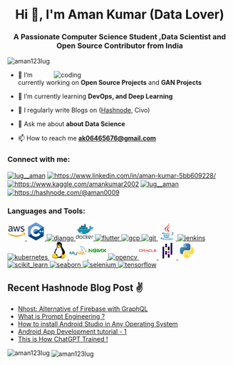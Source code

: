 <!-- ![logo](https://github.com/Aman123lug/Aman123lug/blob/main/desktop.jpeg) -->
<h1 align="center">Hi 👋, I'm Aman Kumar (Data Lover)</h1>
<h3 align="center">A Passionate Computer Science Student ,Data Scientist and Open Source Contributor from India</h3>

<p align="left"> <img src="https://komarev.com/ghpvc/?username=aman123lug&label=Profile%20views&color=0e75b6&style=flat" alt="aman123lug" /> </p>
 <img align="right" alt="coding" width="400" src="https://user-images.githubusercontent.com/55389276/140866485-8fb1c876-9a8f-4d6a-98dc-08c4981eaf70.gif"> 
 
- 🔭 I’m currently working on **Open Source Projects** and **GAN Projects**

- 🌱 I’m currently learning **DevOps, and Deep Learning**

- 📝 I regularly write Blogs on ([Hashnode](https://hashnode.com/@Aman0009), Civo)

- 💬 Ask me about **about Data Science**

- 📫 How to reach me **ak06465676@gmail.com**

<h3 align="left">Connect with me:</h3>
<p align="left">
<a href="https://twitter.com/lug__aman" target="blank"><img align="center" src="https://raw.githubusercontent.com/rahuldkjain/github-profile-readme-generator/master/src/images/icons/Social/twitter.svg" alt="lug__aman" height="30" width="40" /></a>
<a href="https://www.linkedin.com/in/aman-kumar-5bb609228/" target="blank"><img align="center" src="https://raw.githubusercontent.com/rahuldkjain/github-profile-readme-generator/master/src/images/icons/Social/linked-in-alt.svg" alt="https://www.linkedin.com/in/aman-kumar-5bb609228/" height="30" width="40" /></a>
<a href="https://kaggle.com/https://www.kaggle.com/amankumar2002" target="blank"><img align="center" src="https://raw.githubusercontent.com/rahuldkjain/github-profile-readme-generator/master/src/images/icons/Social/kaggle.svg" alt="https://www.kaggle.com/amankumar2002" height="30" width="40" /></a>
<a href="https://instagram.com/lug__aman" target="blank"><img align="center" src="https://raw.githubusercontent.com/rahuldkjain/github-profile-readme-generator/master/src/images/icons/Social/instagram.svg" alt="lug__aman" height="30" width="40" /></a>
<a href="https://hashnode.com/https://hashnode.com/@aman0009" target="blank"><img align="center" src="https://raw.githubusercontent.com/rahuldkjain/github-profile-readme-generator/master/src/images/icons/Social/hashnode.svg" alt="https://hashnode.com/@aman0009" height="30" width="40" /></a>
</p>

<h3 align="left">Languages and Tools:</h3>
<p align="left"> <a href="https://aws.amazon.com" target="_blank" rel="noreferrer"> <img src="https://raw.githubusercontent.com/devicons/devicon/master/icons/amazonwebservices/amazonwebservices-original-wordmark.svg" alt="aws" width="40" height="40"/> </a> <a href="https://www.w3schools.com/cpp/" target="_blank" rel="noreferrer"> <img src="https://raw.githubusercontent.com/devicons/devicon/master/icons/cplusplus/cplusplus-original.svg" alt="cplusplus" width="40" height="40"/> </a> <a href="https://www.djangoproject.com/" target="_blank" rel="noreferrer"> <img src="https://cdn.worldvectorlogo.com/logos/django.svg" alt="django" width="40" height="40"/> </a> <a href="https://www.docker.com/" target="_blank" rel="noreferrer"> <img src="https://raw.githubusercontent.com/devicons/devicon/master/icons/docker/docker-original-wordmark.svg" alt="docker" width="40" height="40"/> </a> <a href="https://flutter.dev" target="_blank" rel="noreferrer"> <img src="https://www.vectorlogo.zone/logos/flutterio/flutterio-icon.svg" alt="flutter" width="40" height="40"/> </a> <a href="https://cloud.google.com" target="_blank" rel="noreferrer"> <img src="https://www.vectorlogo.zone/logos/google_cloud/google_cloud-icon.svg" alt="gcp" width="40" height="40"/> </a> <a href="https://git-scm.com/" target="_blank" rel="noreferrer"> <img src="https://www.vectorlogo.zone/logos/git-scm/git-scm-icon.svg" alt="git" width="40" height="40"/> </a> <a href="https://www.java.com" target="_blank" rel="noreferrer"> <img src="https://raw.githubusercontent.com/devicons/devicon/master/icons/java/java-original.svg" alt="java" width="40" height="40"/> </a> <a href="https://www.jenkins.io" target="_blank" rel="noreferrer"> <img src="https://www.vectorlogo.zone/logos/jenkins/jenkins-icon.svg" alt="jenkins" width="40" height="40"/> </a> <a href="https://kubernetes.io" target="_blank" rel="noreferrer"> <img src="https://www.vectorlogo.zone/logos/kubernetes/kubernetes-icon.svg" alt="kubernetes" width="40" height="40"/> </a> <a href="https://www.linux.org/" target="_blank" rel="noreferrer"> <img src="https://raw.githubusercontent.com/devicons/devicon/master/icons/linux/linux-original.svg" alt="linux" width="40" height="40"/> </a> <a href="https://www.mysql.com/" target="_blank" rel="noreferrer"> <img src="https://raw.githubusercontent.com/devicons/devicon/master/icons/mysql/mysql-original-wordmark.svg" alt="mysql" width="40" height="40"/> </a> <a href="https://www.nginx.com" target="_blank" rel="noreferrer"> <img src="https://raw.githubusercontent.com/devicons/devicon/master/icons/nginx/nginx-original.svg" alt="nginx" width="40" height="40"/> </a> <a href="https://opencv.org/" target="_blank" rel="noreferrer"> <img src="https://www.vectorlogo.zone/logos/opencv/opencv-icon.svg" alt="opencv" width="40" height="40"/> </a> <a href="https://www.oracle.com/" target="_blank" rel="noreferrer"> <img src="https://raw.githubusercontent.com/devicons/devicon/master/icons/oracle/oracle-original.svg" alt="oracle" width="40" height="40"/> </a> <a href="https://pandas.pydata.org/" target="_blank" rel="noreferrer"> <img src="https://raw.githubusercontent.com/devicons/devicon/2ae2a900d2f041da66e950e4d48052658d850630/icons/pandas/pandas-original.svg" alt="pandas" width="40" height="40"/> </a> <a href="https://www.python.org" target="_blank" rel="noreferrer"> <img src="https://raw.githubusercontent.com/devicons/devicon/master/icons/python/python-original.svg" alt="python" width="40" height="40"/> </a> <a href="https://scikit-learn.org/" target="_blank" rel="noreferrer"> <img src="https://upload.wikimedia.org/wikipedia/commons/0/05/Scikit_learn_logo_small.svg" alt="scikit_learn" width="40" height="40"/> </a> <a href="https://seaborn.pydata.org/" target="_blank" rel="noreferrer"> <img src="https://seaborn.pydata.org/_images/logo-mark-lightbg.svg" alt="seaborn" width="40" height="40"/> </a> <a href="https://www.selenium.dev" target="_blank" rel="noreferrer"> <img src="https://raw.githubusercontent.com/detain/svg-logos/780f25886640cef088af994181646db2f6b1a3f8/svg/selenium-logo.svg" alt="selenium" width="40" height="40"/> </a> <a href="https://www.tensorflow.org" target="_blank" rel="noreferrer"> <img src="https://www.vectorlogo.zone/logos/tensorflow/tensorflow-icon.svg" alt="tensorflow" width="40" height="40"/> </a> </p>


## Recent Hashnode Blog Post ✌️
<!-- BLOG-POST-LIST:START -->
- [Nhost: Alternative of Firebase with GraphQL](https://amanblog.hashnode.dev/nhost-alternative-of-firebase-with-graphql)
- [What is Prompt Engineering ?](https://amanblog.hashnode.dev/what-is-prompt-engineering)
- [How to install Android Studio in Any Operating System](https://amanblog.hashnode.dev/how-to-install-android-studio-in-any-operating-system)
- [Android App Development tutorial - 1](https://amanblog.hashnode.dev/android-app-development-tutorial-1)
- [This is How ChatGPT Trained !](https://amanblog.hashnode.dev/this-is-how-chatgpt-trained)
<!-- BLOG-POST-LIST:END -->
  


<p><img align="left" src="https://github-readme-stats.vercel.app/api/top-langs?username=aman123lug&show_icons=true&locale=en&layout=compact" alt="aman123lug" /></p>

<p>&nbsp;<img align="center" src="https://github-readme-stats.vercel.app/api?username=aman123lug&show_icons=true&locale=en" alt="aman123lug" /></p>
